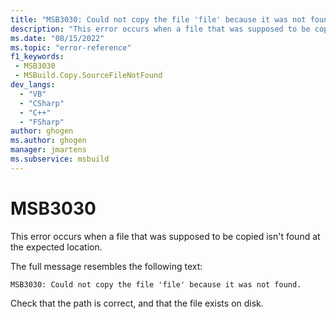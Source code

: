 ```yaml
---
title: "MSB3030: Could not copy the file 'file' because it was not found."
description: "This error occurs when a file that was supposed to be copied isn't found at the expected location."
ms.date: "08/15/2022"
ms.topic: "error-reference"
f1_keywords:
 - MSB3030
 - MSBuild.Copy.SourceFileNotFound
dev_langs:
  - "VB"
  - "CSharp"
  - "C++"
  - "FSharp"
author: ghogen
ms.author: ghogen
manager: jmartens
ms.subservice: msbuild
---
```

# MSB3030

This error occurs when a file that was supposed to be copied isn't found at the expected location.

The full message resembles the following text:

```output
MSB3030: Could not copy the file 'file' because it was not found.
```

Check that the path is correct, and that the file exists on disk.
